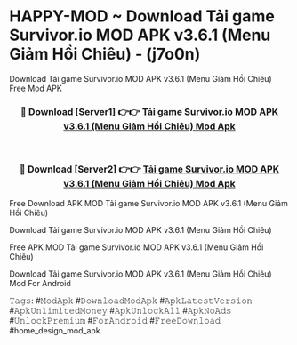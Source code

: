 # HAPPY-MOD ~ Download Tải game Survivor.io MOD APK v3.6.1 (Menu Giảm Hồi Chiêu) - (j7o0n)
Download Tải game Survivor.io MOD APK v3.6.1 (Menu Giảm Hồi Chiêu) Free Mod APK

<div align="center">
<h3>🔴 Download [Server1] 👉👉 <a href="https://apk-comot.site?title=Tải_game_Survivor.io_MOD_APK_v3.6.1_(Menu_Giảm_Hồi_Chiêu)">Tải game Survivor.io MOD APK v3.6.1 (Menu Giảm Hồi Chiêu) Mod Apk</a></h3><br>

<h3>🔴 Download [Server2] 👉👉 <a href="https://apk-comot.site?title=Tải_game_Survivor.io_MOD_APK_v3.6.1_(Menu_Giảm_Hồi_Chiêu)">Tải game Survivor.io MOD APK v3.6.1 (Menu Giảm Hồi Chiêu) Mod Apk</a></h3>
</div>


Free Download APK MOD Tải game Survivor.io MOD APK v3.6.1 (Menu Giảm Hồi Chiêu)

Download Tải game Survivor.io MOD APK v3.6.1 (Menu Giảm Hồi Chiêu) 

Free APK MOD Tải game Survivor.io MOD APK v3.6.1 (Menu Giảm Hồi Chiêu) 

Download Tải game Survivor.io MOD APK v3.6.1 (Menu Giảm Hồi Chiêu) Mod For Android

𝚃𝚊𝚐𝚜: #𝙼𝚘𝚍𝙰𝚙𝚔 #𝙳𝚘𝚠𝚗𝚕𝚘𝚊𝚍𝙼𝚘𝚍𝙰𝚙𝚔 #𝙰𝚙𝚔𝙻𝚊𝚝𝚎𝚜𝚝𝚅𝚎𝚛𝚜𝚒𝚘𝚗 #𝙰𝚙𝚔𝚄𝚗𝚕𝚒𝚖𝚒𝚝𝚎𝚍𝙼𝚘𝚗𝚎𝚢 #𝙰𝚙𝚔𝚄𝚗𝚕𝚘𝚌𝚔𝙰𝚕𝚕 #𝙰𝚙𝚔𝙽𝚘𝙰𝚍𝚜 #𝚄𝚗𝚕𝚘𝚌𝚔𝙿𝚛𝚎𝚖𝚒𝚞𝚖 #𝙵𝚘𝚛𝙰𝚗𝚍𝚛𝚘𝚒𝚍 #𝙵𝚛𝚎𝚎𝙳𝚘𝚠𝚗𝚕𝚘𝚊𝚍 #home_design_mod_apk